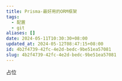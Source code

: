 ```yaml
---
title: Prisma-最好用的ORM框架
tags:
  - 配置
  - git
aliases: []
date: 2024-05-11T10:30:30+08:00
updated_at: 2024-05-12T08:47:15+08:00
id: 4b2f4739-42fc-4e2d-bedc-9be51ea57081
slug: 4b2f4739-42fc-4e2d-bedc-9be51ea57081
---
```


占位